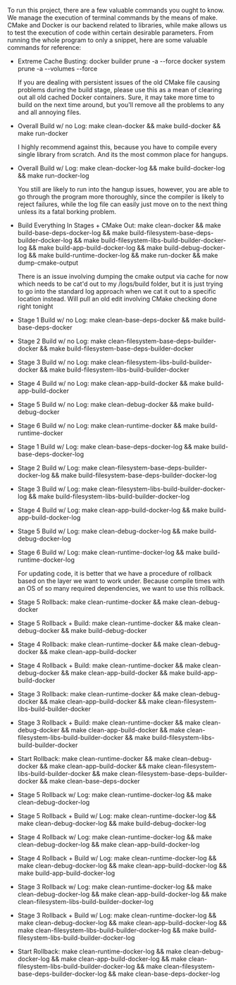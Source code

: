 To run this project, there are a few valuable commands you ought to know.
We manage the execution of terminal commands by the means of make. CMake
and Docker is our backend related to libraries, while make allows us to
test the execution of code within certain desirable parameters. From
running the whole program to only a snippet, here are some valuable
commands for reference:

- Extreme Cache Busting:
docker builder prune -a --force
docker system prune -a --volumes --force

    If you are dealing with persistent issues of the old CMake file causing
    problems during the build stage, please use this as a mean of clearing
    out all old cached Docker containers. Sure, it may take more time to build
    on the next time around, but you'll remove all the problems to any and all
    annoying files.

- Overall Build w/ no Log:
make clean-docker && make build-docker && make run-docker

    I highly recommend against this, because you have to compile every
    single library from scratch. And its the most common place for hangups.

- Overall Build w/ Log:
make clean-docker-log && make build-docker-log && make run-docker-log 

    You still are likely to run into the hangup issues, however, you
    are able to go through the program more thoroughly, since the compiler
    is likely to reject failures, while the log file can easily just move
    on to the next thing unless its a fatal borking problem.

- Build Everything In Stages + CMake Out:
make clean-docker && make build-base-deps-docker-log && make build-filesystem-base-deps-builder-docker-log && make build-filesystem-libs-build-builder-docker-log && make build-app-build-docker-log && make build-debug-docker-log && make build-runtime-docker-log && make run-docker && make dump-cmake-output

    There is an issue involving dumping the cmake output via cache for now
    which needs to be cat'd out to my /logs/build folder, but it is just
    trying to go into the standard log approach when we cat it out to
    a specific location instead. Will pull an old edit involving CMake checking done right
    tonight


- Stage 1 Build w/ no Log:
make clean-base-deps-docker && make build-base-deps-docker 

- Stage 2 Build w/ no Log:
make clean-filesystem-base-deps-builder-docker && make build-filesystem-base-deps-builder-docker

- Stage 3 Build w/ no Log: 
make clean-filesystem-libs-build-builder-docker && make build-filesystem-libs-build-builder-docker

- Stage 4 Build w/ no Log:
make clean-app-build-docker && make build-app-build-docker

- Stage 5 Build w/ no Log:
make clean-debug-docker && make build-debug-docker

- Stage 6 Build w/ no Log:
make clean-runtime-docker && make build-runtime-docker

- Stage 1 Build w/ Log:
make clean-base-deps-docker-log && make build-base-deps-docker-log

- Stage 2 Build w/ Log:
make clean-filesystem-base-deps-builder-docker-log && make build-filesystem-base-deps-builder-docker-log

- Stage 3 Build w/ Log: 
make clean-filesystem-libs-build-builder-docker-log && make build-filesystem-libs-build-builder-docker-log

- Stage 4 Build w/ Log:
make clean-app-build-docker-log && make build-app-build-docker-log

- Stage 5 Build w/ Log:
make clean-debug-docker-log && make build-debug-docker-log

- Stage 6 Build w/ Log:
make clean-runtime-docker-log && make build-runtime-docker-log

    For updating code, it is better that we have a procedure of rollback
    based on the layer we want to work under. Because compile times with
    an OS of so many required dependencies, we want to use this rollback.

- Stage 5 Rollback:
make clean-runtime-docker && make clean-debug-docker

- Stage 5 Rollback + Build:
make clean-runtime-docker && make clean-debug-docker && make build-debug-docker

- Stage 4 Rollback:
make clean-runtime-docker && make clean-debug-docker && 
make clean-app-build-docker

- Stage 4 Rollback + Build:
make clean-runtime-docker && make clean-debug-docker && 
make clean-app-build-docker && make build-app-build-docker

- Stage 3 Rollback:
make clean-runtime-docker && make clean-debug-docker && 
make clean-app-build-docker && make clean-filesystem-libs-build-builder-docker

- Stage 3 Rollback + Build:
make clean-runtime-docker && make clean-debug-docker && 
make clean-app-build-docker && make clean-filesystem-libs-build-builder-docker &&
make build-filesystem-libs-build-builder-docker

- Start Rollback:
make clean-runtime-docker && make clean-debug-docker && 
make clean-app-build-docker && make clean-filesystem-libs-build-builder-docker &&
make clean-filesystem-base-deps-builder-docker && make clean-base-deps-docker

- Stage 5 Rollback w/ Log:
make clean-runtime-docker-log && make clean-debug-docker-log

- Stage 5 Rollback + Build w/ Log:
make clean-runtime-docker-log && make clean-debug-docker-log && make build-debug-docker-log

- Stage 4 Rollback w/ Log:
make clean-runtime-docker-log && make clean-debug-docker-log && 
make clean-app-build-docker-log

- Stage 4 Rollback + Build w/ Log:
make clean-runtime-docker-log && make clean-debug-docker-log && 
make clean-app-build-docker-log && make build-app-build-docker-log

- Stage 3 Rollback w/ Log:
make clean-runtime-docker-log && make clean-debug-docker-log && 
make clean-app-build-docker-log && make clean-filesystem-libs-build-builder-docker-log

- Stage 3 Rollback + Build w/ Log:
make clean-runtime-docker-log && make clean-debug-docker-log && 
make clean-app-build-docker-log && make clean-filesystem-libs-build-builder-docker-log &&
make build-filesystem-libs-build-builder-docker-log

- Start Rollback:
make clean-runtime-docker-log && make clean-debug-docker-log && 
make clean-app-build-docker-log && make clean-filesystem-libs-build-builder-docker-log &&
make clean-filesystem-base-deps-builder-docker-log && make clean-base-deps-docker-log
